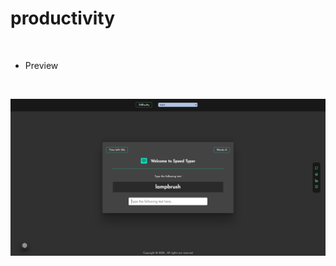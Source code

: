 # productivity


<br>

- Preview 

<br>


![App Screenshot](https://github.com/subham-04/speed-typer/blob/main/speed%20typer.png)
